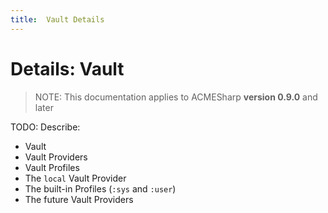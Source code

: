 ```yaml
---
title:  Vault Details
---
```


# Details:  Vault

> NOTE: This documentation applies to ACMESharp **version 0.9.0** and later

TODO: Describe:
* Vault
* Vault Providers
* Vault Profiles
* The `local` Vault Provider
* The built-in Profiles (`:sys` and `:user`)
* The future Vault Providers
